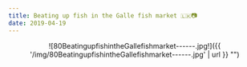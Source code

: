 ```yaml
---
title: Beating up fish in the Galle fish market 🇱🇰📷
date: 2019-04-19
---
```


<center>![80BeatingupfishintheGallefishmarket------.jpg!]({{ '/img/80BeatingupfishintheGallefishmarket------.jpg' | url }} "")</center>